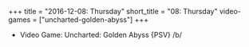 +++
title = "2016-12-08: Thursday"
short_title = "08: Thursday"
video-games = ["uncharted-golden-abyss"]
+++


* Video Game: Uncharted: Golden Abyss {PSV} /b/